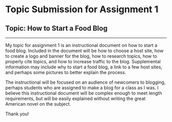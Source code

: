 # Topic Submission for Assignment 1

## Topic: How to Start a Food Blog
--------
My topic for assignment 1 is an instructional document on how to start a food blog. Included in the document will be how to choose a host site, how to create a logo and banner for the blog, how to research topics, how to properly cite topics, and how to increase traffic to the blog. Supplemental information may include why to start a food blog, a link to a few host sites, and perhaps some pictures to better explain the process. 

The instructional will be focused on an audience of newcomers to blogging, perhaps students who are assigned to make a blog for a class as I was. I believe this instructional document will be complex enough to meet length requirements, but will be easily explained without writing the great American novel on the subject. 

Thank you!
